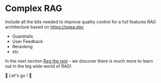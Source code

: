# Complex RAG

Include all the bits needed to improve quality control for a full features RAG architecture based on https://opea.dev

- Guardrails
- User Feedback
- Reranking
- etc

In the next section [Rag the rest](5-rag-the-rest/README.md) - we discover there is much more to learn out in the big wide world of RAG!

🚗 Let's go ! 🚗
